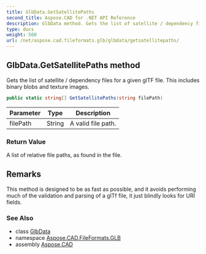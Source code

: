 ```yaml
---
title: GlbData.GetSatellitePaths
second_title: Aspose.CAD for .NET API Reference
description: GlbData method. Gets the list of satellite / dependency files for a given glTF file. This includes binary blobs and texture images
type: docs
weight: 560
url: /net/aspose.cad.fileformats.glb/glbdata/getsatellitepaths/
---
```

## GlbData.GetSatellitePaths method

Gets the list of satellite / dependency files for a given glTF file. This includes binary blobs and texture images.

```csharp
public static string[] GetSatellitePaths(string filePath)
```

| Parameter | Type | Description |
| --- | --- | --- |
| filePath | String | A valid file path. |

### Return Value

A list of relative file paths, as found in the file.

## Remarks

This method is designed to be as fast as possible, and it avoids performing much of the validation and parsing of a glTf file, it just blindly looks for URI fields.

### See Also

* class [GlbData](../)
* namespace [Aspose.CAD.FileFormats.GLB](../../../aspose.cad.fileformats.glb/)
* assembly [Aspose.CAD](../../../)


